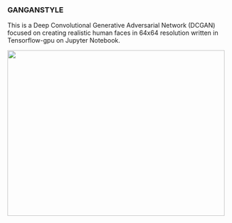 <h3>GANGANSTYLE</h3>
<p class="">This is a Deep Convolutional Generative Adversarial Network (DCGAN) focused on creating realistic human faces in 64x64 resolution written in Tensorflow-gpu on Jupyter Notebook.</p>
<p class=""><img src="https://static1.squarespace.com/static/5d8c1173d980a856238b719f/t/5de3a3a2f26533387a3d3b0d/1575199675253/batch4.png?format=1000w" alt="" width="488" height="373" />
